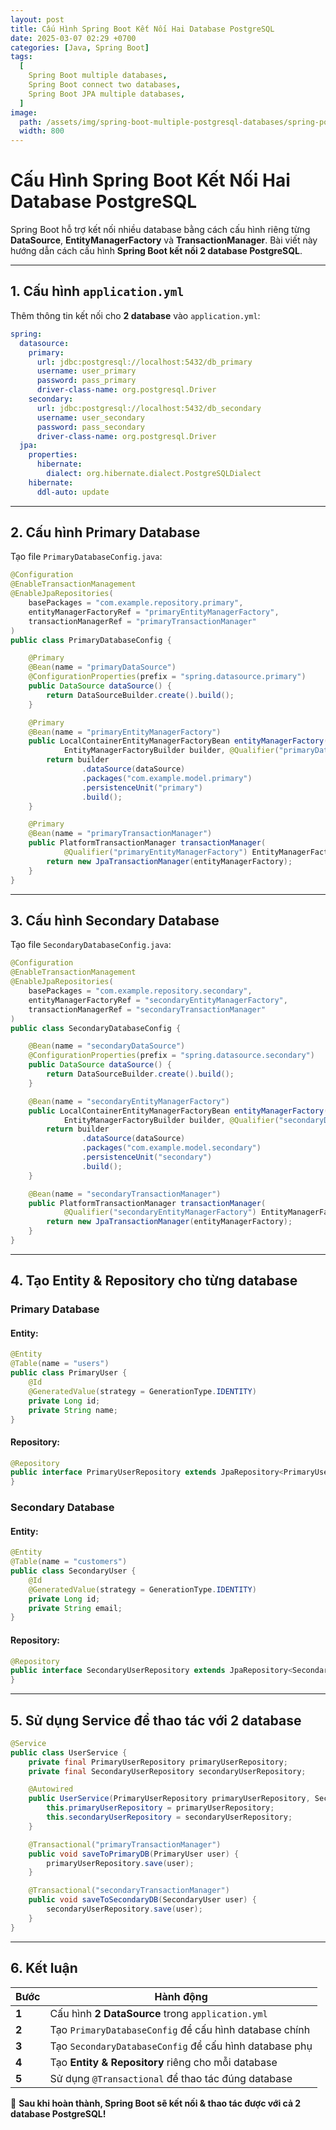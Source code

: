 ```yaml
---
layout: post
title: Cấu Hình Spring Boot Kết Nối Hai Database PostgreSQL
date: 2025-03-07 02:29 +0700
categories: [Java, Spring Boot]
tags:
  [
    Spring Boot multiple databases,
    Spring Boot connect two databases,
    Spring Boot JPA multiple databases,
  ]
image:
  path: /assets/img/spring-boot-multiple-postgresql-databases/spring-postgres.png
  width: 800
---
```

# Cấu Hình Spring Boot Kết Nối Hai Database PostgreSQL

Spring Boot hỗ trợ kết nối nhiều database bằng cách cấu hình riêng từng **DataSource**, **EntityManagerFactory** và **TransactionManager**. Bài viết này hướng dẫn cách cấu hình **Spring Boot kết nối 2 database PostgreSQL**.

---

## 1. Cấu hình `application.yml`

Thêm thông tin kết nối cho **2 database** vào `application.yml`:

```yaml
spring:
  datasource:
    primary:
      url: jdbc:postgresql://localhost:5432/db_primary
      username: user_primary
      password: pass_primary
      driver-class-name: org.postgresql.Driver
    secondary:
      url: jdbc:postgresql://localhost:5432/db_secondary
      username: user_secondary
      password: pass_secondary
      driver-class-name: org.postgresql.Driver
  jpa:
    properties:
      hibernate:
        dialect: org.hibernate.dialect.PostgreSQLDialect
    hibernate:
      ddl-auto: update
```

---

## 2. Cấu hình Primary Database

Tạo file `PrimaryDatabaseConfig.java`:

```java
@Configuration
@EnableTransactionManagement
@EnableJpaRepositories(
    basePackages = "com.example.repository.primary",
    entityManagerFactoryRef = "primaryEntityManagerFactory",
    transactionManagerRef = "primaryTransactionManager"
)
public class PrimaryDatabaseConfig {

    @Primary
    @Bean(name = "primaryDataSource")
    @ConfigurationProperties(prefix = "spring.datasource.primary")
    public DataSource dataSource() {
        return DataSourceBuilder.create().build();
    }

    @Primary
    @Bean(name = "primaryEntityManagerFactory")
    public LocalContainerEntityManagerFactoryBean entityManagerFactory(
            EntityManagerFactoryBuilder builder, @Qualifier("primaryDataSource") DataSource dataSource) {
        return builder
                .dataSource(dataSource)
                .packages("com.example.model.primary")
                .persistenceUnit("primary")
                .build();
    }

    @Primary
    @Bean(name = "primaryTransactionManager")
    public PlatformTransactionManager transactionManager(
            @Qualifier("primaryEntityManagerFactory") EntityManagerFactory entityManagerFactory) {
        return new JpaTransactionManager(entityManagerFactory);
    }
}
```

---

## 3. Cấu hình Secondary Database

Tạo file `SecondaryDatabaseConfig.java`:

```java
@Configuration
@EnableTransactionManagement
@EnableJpaRepositories(
    basePackages = "com.example.repository.secondary",
    entityManagerFactoryRef = "secondaryEntityManagerFactory",
    transactionManagerRef = "secondaryTransactionManager"
)
public class SecondaryDatabaseConfig {

    @Bean(name = "secondaryDataSource")
    @ConfigurationProperties(prefix = "spring.datasource.secondary")
    public DataSource dataSource() {
        return DataSourceBuilder.create().build();
    }

    @Bean(name = "secondaryEntityManagerFactory")
    public LocalContainerEntityManagerFactoryBean entityManagerFactory(
            EntityManagerFactoryBuilder builder, @Qualifier("secondaryDataSource") DataSource dataSource) {
        return builder
                .dataSource(dataSource)
                .packages("com.example.model.secondary")
                .persistenceUnit("secondary")
                .build();
    }

    @Bean(name = "secondaryTransactionManager")
    public PlatformTransactionManager transactionManager(
            @Qualifier("secondaryEntityManagerFactory") EntityManagerFactory entityManagerFactory) {
        return new JpaTransactionManager(entityManagerFactory);
    }
}
```

---

## 4. Tạo Entity & Repository cho từng database

### **Primary Database**

#### **Entity:**
```java
@Entity
@Table(name = "users")
public class PrimaryUser {
    @Id
    @GeneratedValue(strategy = GenerationType.IDENTITY)
    private Long id;
    private String name;
}
```

#### **Repository:**
```java
@Repository
public interface PrimaryUserRepository extends JpaRepository<PrimaryUser, Long> {
}
```

### **Secondary Database**

#### **Entity:**
```java
@Entity
@Table(name = "customers")
public class SecondaryUser {
    @Id
    @GeneratedValue(strategy = GenerationType.IDENTITY)
    private Long id;
    private String email;
}
```

#### **Repository:**
```java
@Repository
public interface SecondaryUserRepository extends JpaRepository<SecondaryUser, Long> {
}
```

---

## 5. Sử dụng Service để thao tác với 2 database

```java
@Service
public class UserService {
    private final PrimaryUserRepository primaryUserRepository;
    private final SecondaryUserRepository secondaryUserRepository;

    @Autowired
    public UserService(PrimaryUserRepository primaryUserRepository, SecondaryUserRepository secondaryUserRepository) {
        this.primaryUserRepository = primaryUserRepository;
        this.secondaryUserRepository = secondaryUserRepository;
    }

    @Transactional("primaryTransactionManager")
    public void saveToPrimaryDB(PrimaryUser user) {
        primaryUserRepository.save(user);
    }

    @Transactional("secondaryTransactionManager")
    public void saveToSecondaryDB(SecondaryUser user) {
        secondaryUserRepository.save(user);
    }
}
```

---

## 6. Kết luận

| **Bước** | **Hành động** |
|----------|--------------|
| **1** | Cấu hình **2 DataSource** trong `application.yml` |
| **2** | Tạo `PrimaryDatabaseConfig` để cấu hình database chính |
| **3** | Tạo `SecondaryDatabaseConfig` để cấu hình database phụ |
| **4** | Tạo **Entity & Repository** riêng cho mỗi database |
| **5** | Sử dụng `@Transactional` để thao tác đúng database |

🚀 **Sau khi hoàn thành, Spring Boot sẽ kết nối & thao tác được với cả 2 database PostgreSQL!**

